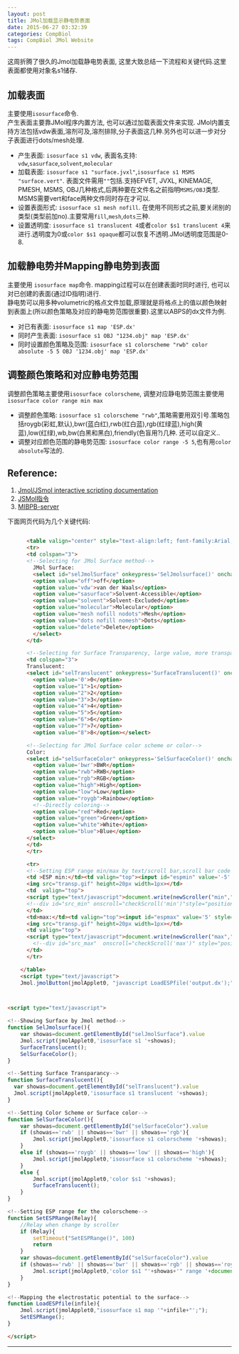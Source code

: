 ```yaml
---
layout: post
title: JMol加载显示静电势表面
date: 2015-06-27 03:32:39
categories: CompBiol
tags: CompBiol JMol Website
---
```


这周折腾了很久的Jmol加载静电势表面, 这里大致总结一下流程和关键代码.这里表面都使用对象名s1储存.

## 加载表面

主要使用`isosurface`命令.  
产生表面主要靠JMol程序内置方法, 也可以通过加载表面文件来实现. JMol内置支持方法包括vdw表面,溶剂可及,溶剂排除,分子表面这几种.另外也可以进一步对分子表面进行dots/mesh处理.  

- 产生表面: `isosurface s1 vdw`, 表面名支持: `vdw`,`sasurface`,`solvent`,`molecular`
- 加载表面: `isosurface s1 "surface.jvxl"`,`isosurface s1 MSMS "surface.vert"`. 表面文件需用`""`包括.支持EFVET, JVXL, KINEMAGE, PMESH, MSMS, OBJ几种格式,后两种要在文件名之前指明`MSMS/OBJ`类型. MSMS需要vert和face两种文件同时存在才可以.
- 设置表面形式: `isosurface s1 mesh nofill`. 在使用不同形式之前,要关闭别的类型(类型前加no).主要常用`fill`,`mesh`,`dots`三种.
- 设置透明度: `isosurface s1 translucent 4`或者`color $s1 translucent 4`来进行.透明度为0或`color $s1 opaque`都可以恢复不透明.JMol透明度范围是0-8.

## 加载静电势并Mapping静电势到表面

主要使用 `isosurface map`命令. mapping过程可以在创建表面时同时进行, 也可以对已创建的表面(通过ID指明)进行.  
静电势可以用多种volumetric的格点文件加载,原理就是将格点上的值以颜色映射到表面上(所以颜色策略及对应的静电势范围很重要).这里以ABPS的dx文件为例.

- 对已有表面: `isosurface s1 map 'ESP.dx'`
- 同时产生表面: `isosurface s1 OBJ "1234.obj" map 'ESP.dx'`
- 同时设置颜色策略及范围: `isosurface s1 colorscheme "rwb" color absolute -5 5 OBJ '1234.obj' map 'ESP.dx'`

## 调整颜色策略和对应静电势范围

调整颜色策略主要使用`isosurface colorscheme`, 调整对应静电势范围主要使用`isosurface color range min max`

- 调整颜色策略: `isosurface s1 colorscheme "rwb"`,策略需要用双引号.策略包括roygb(彩虹,默认),bwr(蓝白红),rwb(红白蓝),rgb(红绿蓝),high(黄蓝),low(红绿),wb,bw(白黑和黑白),friendly(色盲用?)几种. 还可以自定义..
- 调整对应颜色范围的静电势范围: `isosurface color range -5 5`,也有用`color absolute`写法的.

## Reference:

1. [Jmol/JSmol interactive scripting documentation](http://chemapps.stolaf.edu/jmol/docs/#isosurface)
2. [JSMol指令](http://platinhom.github.io/2015/06/24/JSMol-command/)
3. [MIBPB-server](http://platinhom.github.io/wei/mibpb)

下面网页代码为几个关键代码:

~~~ html

      <table valign="center" style="text-align:left; font-family:Arial; margin:0px;padding:0px;">
      <tr>
      <td colspan="3">
      <!--Selecting for JMol Surface method-->
        JMol Surface: 
        <select id="selJmolSurface" onkeypress='SelJmolsurface()' onchange='SelJmolsurface()' style='width:120pt'>
        <option value="off">off</option>
        <option value='vdw'>van der Waals</option>
        <option value="sasurface">Solvent-Accessible</option>
        <option value="solvent">Solvent-Excluded</option>
        <option value="molecular">Molecular</option>
        <option value="mesh nofill nodots">Mesh</option>
        <option value="dots nofill nomesh">Dots</option>
        <option value="delete">Delete</option>
        </select>
      </td>

	  <!--Selecting for Surface Transparency, large value, more transparent-->
      <td colspan="3">
      Translucent:
      <select id="selTranslucent" onkeypress='SurfaceTranslucent()' onchange='SurfaceTranslucent()' style='width:30pt'>
        <option value='0'>0</option>
        <option value="1">1</option>
        <option value="2">2</option>
        <option value="3">3</option>
        <option value="4">4</option>
        <option value="5">5</option>
        <option value="6">6</option>
        <option value="7">7</option>
        <option value="8">8</option></select>

      <!--Selecting for JMol Surface color scheme or color-->
      Color:
      <select id="selSurfaceColor" onkeypress='SelSurfaceColor()' onchange='SelSurfaceColor()' style='width:50pt'>
        <option value='bwr'>BWR</option>
        <option value="rwb">RWB</option>
        <option value="rgb">RGB</option>
        <option value="high">High</option>
        <option value="low">Low</option>
        <option value="roygb">Rainbow</option>
        <!--Directly coloring-->
        <option value="red">Red</option>
        <option value="green">Green</option>
        <option value="white">White</option>
        <option value="blue">Blue</option>
      </select>
      </td>
      </tr>

      <tr>
      <!--Setting ESP range min/max by text/scroll bar,scroll bar code is not shown here-->
      <td >ESP min:</td><td valign="top"><input id="espmin" value='-5' style='width:20pt;text-align:right' onkeypress='SetESPRange()'> 
      <img src="transp.gif" height=20px width=1px></td>
      <td  valign="top">
      <script type="text/javascript">document.write(newScroller("min","","doScroll",150,-1,-1,false,-50,50,-5,4, "mouseup"));</script>
      <!--div id="src_min" onscroll="checkScroll('min')"style="position:absolute; font-size: 2pt; height:30px; width:300px; overflow:auto"><img src="transp.gif" height=1 width=1000></div-->
      </td>
      <td>max:</td><td valign="top"><input id="espmax" value='5' style='width:20pt;text-align:right' onkeypress='SetESPRange()'> 
      <img src="transp.gif" height=20px width=1px></td>
      <td valign="top">
      <script type="text/javascript">document.write(newScroller("max","","doScroll",150,-1,-1,false,-50,50,-5,4, "mouseup"));</script>
        <!--div id="src_max"  onscroll="checkScroll('max')" style="position:absolute; font-size: 2pt; height:30px; width:300px; overflow:auto"><img src="transp.gif" height=1 width=1000></div-->
      </td>
      </tr>

    </table>
    <script type="text/javascript">
    Jmol.jmolButton(jmolApplet0, "javascript LoadESPfile('output.dx');", "Load ESP", "LoadDX", "Mapping the electrostatic potential to the surface"); </script>>



<script type="text/javascript">

<!--Showing Surface by Jmol method-->
function SelJmolsurface(){
	var showas=document.getElementById("selJmolSurface").value
	Jmol.script(jmolApplet0,'isosurface s1 '+showas);
	SurfaceTranslucent();
	SelSurfaceColor();
}

<!--Setting Surface Transparancy-->
function SurfaceTranslucent(){
  var showas=document.getElementById("selTranslucent").value
  Jmol.script(jmolApplet0,'isosurface s1 translucent '+showas);
}

<!--Setting Color Scheme or Surface color-->
function SelSurfaceColor(){
	var showas=document.getElementById("selSurfaceColor").value
	if (showas=='rwb' || showas=='bwr' || showas=='rgb'){
		Jmol.script(jmolApplet0,'isosurface s1 colorscheme '+showas);
	}
	else if (showas=='roygb' || showas=='low' || showas=='high'){
		Jmol.script(jmolApplet0,'isosurface s1 colorscheme '+showas);
	}
	else {
		Jmol.script(jmolApplet0,'color $s1 '+showas);
		SurfaceTranslucent();
	}
}

<!--Setting ESP range for the colorscheme-->
function SetESPRange(Relay){
	//Relay when change by scroller
	if (Relay){
		setTimeout("SetESPRange()", 100)
		return
	}
	var showas=document.getElementById("selSurfaceColor").value
	if (showas=='rwb' || showas=='bwr' || showas=='rgb' || showas=='roygb' || showas=='low' || showas=='high'){
		Jmol.script(jmolApplet0,'color $s1 "'+showas+'" range '+document.getElementById("espmin").value+" "+document.getElementById("espmax").value);
	}
}

<!--Mapping the electrostatic potential to the surface-->
function LoadESPfile(infile){
	Jmol.script(jmolApplet0,"isosurface s1 map '"+infile+"';");
	SetESPRange();
}

</script>

~~~

---
